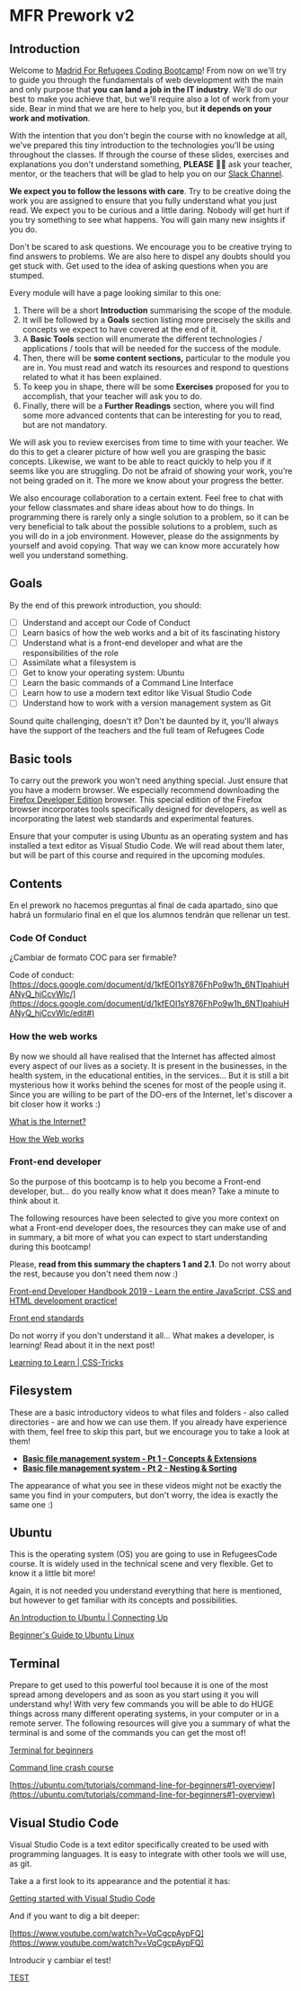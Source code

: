 # MFR Prework v2

## Introduction

Welcome to [Madrid For Refugees Coding Bootcamp](https://madridforrefugees.org/es/la-organizacion/mfr-coding-es/)!  From now on we'll try to guide you through the fundamentals of web development with the main and only purpose that **you can land a job in the IT industry**. We'll do our best to make you achieve that, but we'll require also a lot of work from your side. Bear in mind that we are here to help you, but **it depends on your work and motivation**.

With the intention that you don't begin the course with no knowledge at all, we've prepared this 
tiny introduction to the technologies you'll be using throughout the classes. If through the course of these slides, exercises and explanations you don't understand something, **PLEASE** 🙏🏼 ask your teacher, mentor, or the teachers that will be glad to help you on our [Slack Channel](https://mfrcodingproject.slack.com/).

**We expect you to follow the lessons with care**. Try to be creative doing the work you are assigned to ensure that you fully understand what you just read. We expect you to be curious and a little daring. Nobody will get hurt if you try something to see what happens. You will gain many new insights if you do.

Don't be scared to ask questions. We encourage you to be creative trying to find answers to problems. We are also here to dispel any doubts should you get stuck with. Get used to the idea of asking questions when you are stumped.

Every module will have a page looking similar to this one: 

1. There will be a short **Introduction** summarising the scope of the module.
2. It will be followed by a **Goals** section listing more precisely the skills and concepts we expect to have covered at the end of it.
3. A **Basic Tools** section will enumerate the different technologies / applications / tools that will be needed for the success of the module.
4. Then, there will be **some content sections,** particular to the module you are in. You must read and watch its resources and respond to questions related to what it has been explained.
5. To keep you in shape, there will be some **Exercises** proposed for you to accomplish, that your teacher will ask you to do.
6. Finally, there will be a **Further Readings** section, where you will find some more advanced contents that can be interesting for you to read, but are not mandatory.

We will ask you to review exercises from time to time with your teacher. We do this to get a clearer picture of how well you are grasping the basic concepts. Likewise, we want to be able to react quickly to help you if it seems like you are struggling. Do not be afraid of showing your work, you’re not being graded on it. The more we know about your progress the better.

We also encourage collaboration to a certain extent. Feel free to chat with your fellow classmates and share ideas about how to do things. In programming there is rarely only a single solution to a problem, so it can be very beneficial to talk about the possible solutions to a problem, such as you will do in a job environment. However, please do the assignments by yourself and avoid copying. That way we can know more accurately how well you understand something.

## Goals

By the end of this prework introduction, you should:

- [ ]  Understand and accept our Code of Conduct
- [ ]  Learn basics of how the web works and a bit of its fascinating history
- [ ]  Understand what is a front-end developer and what are the responsibilities of the role
- [ ]  Assimilate what a filesystem is
- [ ]  Get to know your operating system: Ubuntu
- [ ]  Learn the basic commands of a Command Line Interface
- [ ]  Learn how to use a modern text editor like Visual Studio Code
- [ ]  Understand how to work with a version management system as Git

Sound quite challenging, doesn't it? Don't be daunted by it, you'll always have the support of the teachers and the full team of Refugees Code

## Basic tools

To carry out the prework you won't need anything special. Just ensure that you have a modern browser. We especially recommend downloading the [Firefox Developer Edition](https://www.mozilla.org/en-US/firefox/developer/) browser. This special edition of the Firefox browser incorporates tools specifically designed for developers, as well as incorporating the latest web standards and experimental features. 

Ensure that your computer is using Ubuntu as an operating system and has installed a text editor as Visual Studio Code. We will read about them later, but will be part of this course and required in the upcoming modules.

## Contents

En el prework no hacemos preguntas al final de cada apartado, sino que habrá un formulario final en el que los alumnos tendrán que rellenar un test.

### Code Of Conduct

¿Cambiar de formato COC para ser firmable?

Code of conduct: [https://docs.google.com/document/d/1kfEOI1sY876FhPo9w1h_6NTIpahiuHANyQ_hjCcvWlc/](https://docs.google.com/document/d/1kfEOI1sY876FhPo9w1h_6NTIpahiuHANyQ_hjCcvWlc/edit#)

### How the web works

By now we should all have realised that the Internet has affected almost every aspect of our lives as a society. It is present in the businesses, in the health system, in the educational entities, in the services... But it is still a bit mysterious how it works behind the scenes for most of the people using it. Since you are willing to be part of the DO-ers of the Internet, let's discover a bit closer how it works :) 

[What is the Internet?](https://www.youtube.com/watch?v=Dxcc6ycZ73M)

[How the Web works](https://developer.mozilla.org/en-US/docs/Learn/Getting_started_with_the_web/How_the_Web_works)

### Front-end developer

So the purpose of this bootcamp is to help you become a Front-end developer, but... do you really know what it does mean? Take a minute to think about it.

The following resources have been selected to give you more context on what a Front-end developer does, the resources they can make use of and in summary, a bit more of what you can expect to start understanding during this bootcamp!

Please, **read from this summary the chapters 1 and 2.1**. Do not worry about the rest, because you don't need them now :)

[Front-end Developer Handbook 2019 - Learn the entire JavaScript, CSS and HTML development practice!](https://frontendmasters.com/books/front-end-handbook/2019/#2)

[Front end standards](https://yellowshoe.com.au/standards/#browsers)

Do not worry if you don't understand it all... What makes a developer, is learning! Read about it in the next post!

[Learning to Learn | CSS-Tricks](https://css-tricks.com/learning-to-learn/)

## Filesystem

These are a basic introductory videos to what files and folders - also called directories - are and how we can use them. If you already have experience with them, feel free to skip this part, but we encourage you to take a look at them!

- **[Basic file management system - Pt 1 - Concepts & Extensions](https://www.youtube.com/watch?v=k-EID5_2D9U)**
- **[Basic file management system - Pt 2 - Nesting & Sorting](https://www.youtube.com/watch?v=DGd48PGbnBs)**

The appearance of what you see in these videos might not be exactly the same you find in your computers, but don't worry, the idea is exactly the same one :)

## Ubuntu

This is the operating system (OS) you are going to use in RefugeesCode course. It is widely used in the technical scene and very flexible. Get to know it a little bit more!

Again, it is not needed you understand everything that here is mentioned, but however to get familiar with its concepts and possibilities.

[An Introduction to Ubuntu | Connecting Up](https://www.connectingup.org/learn/articles/introduction-ubuntu)

[Beginner's Guide to Ubuntu Linux](https://www.lifewire.com/beginners-guide-to-ubuntu-2205722)

## Terminal

Prepare to get used to this powerful tool because it is one of the most spread among developers and as soon as you start using it you will understand why! With very few commands you will be able to do HUGE things across many different operating systems, in your computer or in a remote server. The following resources will give you a summary of what the terminal is and some of the commands you can get the most of!

[Terminal for beginners](https://medium.com/@grace.m.nolan/terminal-for-beginners-e492ba10902a)

[Command line crash course](https://developer.mozilla.org/en-US/docs/Learn/Tools_and_testing/Understanding_client-side_tools/Command_line)

[https://ubuntu.com/tutorials/command-line-for-beginners#1-overview](https://ubuntu.com/tutorials/command-line-for-beginners#1-overview)

## Visual Studio Code

Visual Studio Code is a text editor specifically created to be used with programming languages. It is easy to integrate with other tools we will use, as git.

Take a a first look to its appearance and the potential it has:

[Getting started with Visual Studio Code](https://code.visualstudio.com/docs/introvideos/basics)

And if you want to dig a bit deeper:

[https://www.youtube.com/watch?v=VqCgcpAypFQ](https://www.youtube.com/watch?v=VqCgcpAypFQ)

Introducir y cambiar el test!

[TEST](https://docs.google.com/forms/d/1RfIfGAzcfw4ZK_9yBvnJFCtGlzjA6-3ljtDT0woagJY/edit)
